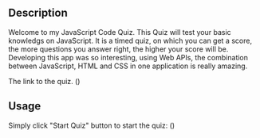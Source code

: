 ## Description

Welcome to my JavaScript Code Quiz. This Quiz will test your basic knowledgs on JavaScript. It is a timed quiz, on which you can get a score, the more questions you answer right, the higher your score will be. 
Developing this app was so interesting, using Web APIs, the combination between JavaScript, HTML and CSS in one application is really amazing.

The link to the quiz. ()

## Usage

Simply click "Start Quiz" button to start the quiz:
()
